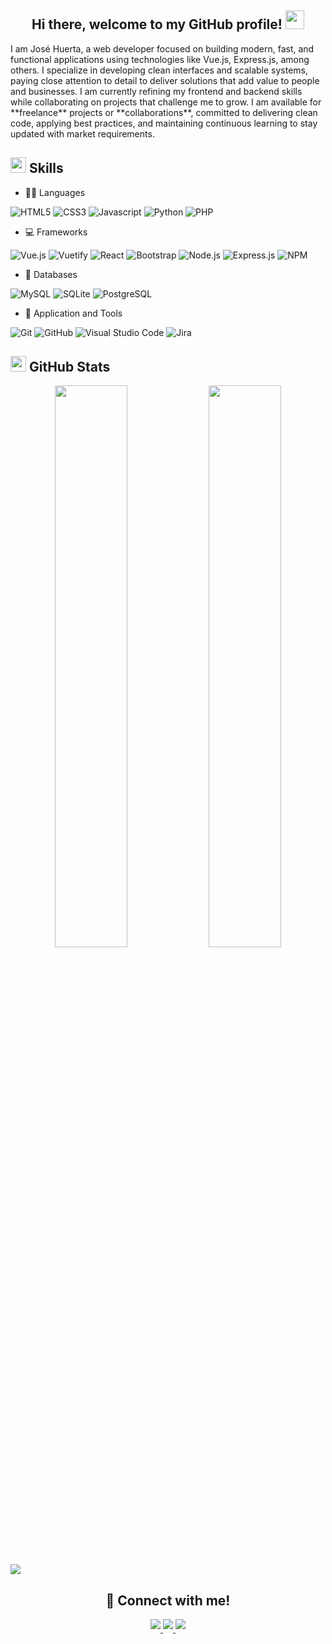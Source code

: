 <h2 align="center"> Hi there, welcome to my GitHub profile! <img src="https://github.com/abdoachhoubi/abdoachhoubi/blob/main/gifs/Hi.gif" width="30"></h2>

<p>
I am José Huerta, a web developer focused on building modern, fast, and functional applications using technologies like Vue.js, Express.js, among others. I specialize in developing clean interfaces and scalable systems, paying close attention to detail to deliver solutions that add value to people and businesses. I am currently refining my frontend and backend skills while collaborating on projects that challenge me to grow. I am available for **freelance** projects or **collaborations**, committed to delivering clean code, applying best practices, and maintaining continuous learning to stay updated with market requirements.
</p>

## <img src="https://media2.giphy.com/media/QssGEmpkyEOhBCb7e1/giphy.gif?cid=ecf05e47a0n3gi1bfqntqmob8g9aid1oyj2wr3ds3mg700bl&rid=giphy.gif" width ="25"><b> Skills</b>

- 👨‍💻 Languages

![HTML5](https://img.shields.io/badge/html5-%23E34F26.svg?style=for-the-badge&logo=html5&logoColor=white)
![CSS3](https://img.shields.io/badge/CSS3-663399?style=for-the-badge&logo=css&logoColor=white)
![Javascript](https://img.shields.io/badge/JavaScript-F7DF1E?style=for-the-badge&logo=javascript&logoColor=white)
![Python](https://img.shields.io/badge/Python-3776AB?style=for-the-badge&logo=python&logoColor=gold)
![PHP](https://img.shields.io/badge/PHP-7B7FB5?style=for-the-badge&logo=php&logoColor=black)

- 💻 Frameworks

![Vue.js](https://img.shields.io/badge/Vue-4FC08D?style=for-the-badge&logo=vue.js&logoColor=white)
![Vuetify](https://img.shields.io/badge/Vuetify-1867C0?style=for-the-badge&logo=vuetify&logoColor=white)
![React](https://img.shields.io/badge/react%20-%2320232a.svg?&style=for-the-badge&logo=react&logoColor=%2361DAFB)
![Bootstrap](https://img.shields.io/badge/bootstrap%20-%23563D7C.svg?&style=for-the-badge&logo=bootstrap&logoColor=white)
![Node.js](https://img.shields.io/badge/Node.js-339933?style=for-the-badge&logo=nodedotjs&logoColor=white)
![Express.js](https://img.shields.io/badge/Express.js-F7DF1E?style=for-the-badge&logo=javascript&logoColor=white)
![NPM](https://img.shields.io/badge/npm-CB3837?style=for-the-badge&logo=npm&logoColor=white)

- 💾 Databases

![MySQL](https://img.shields.io/badge/MySQL-4479A1?style=for-the-badge&logo=mysql&logoColor=white)
![SQLite](https://img.shields.io/badge/SQLite-003B57?style=for-the-badge&logo=sqlite&logoColor=white)
![PostgreSQL](https://img.shields.io/badge/PostgreSQL-4169E1?style=for-the-badge&logo=postgresql&logoColor=white)

- 🧰 Application and Tools

![Git](https://img.shields.io/badge/git-%23F05033.svg?style=for-the-badge&logo=git&logoColor=white)
![GitHub](https://img.shields.io/badge/GitHub-181717?style=for-the-badge&logo=github&logoColor=white)
![Visual Studio Code](https://img.shields.io/badge/VS_Code-007ACC?style=for-the-badge&logo=virginmedia&logoColor=white)
![Jira](https://img.shields.io/badge/Jira-0052CC?style=for-the-badge&logo=jira&logoColor=white)

## <img src="https://media.giphy.com/media/iY8CRBdQXODJSCERIr/giphy.gif" width="25"> <b>GitHub Stats</b>

<p align="center">
  <img src="https://github-readme-stats.vercel.app/api?username=josemhuertab&include_all_commits=true&count_private=true&show_icons=true&line_height=20&title_color=7A7ADB&icon_color=2234AE&text_color=D3D3D3&bg_color=0,000000,130F40" width="48%"/>
  <img src="https://github-readme-streak-stats.herokuapp.com/?user=josemhuertab&theme=blueberry" width="48%"/>
</p>

<img src="https://user-images.githubusercontent.com/73097560/115834477-dbab4500-a447-11eb-908a-139a6edaec5c.gif">

<h2 align="center">🤝 Connect with me!</h2>

<p align="center">
<a href="mailto:josem.huertab@gmail.com">
<img src="https://img.shields.io/badge/Gmail-EE3535?style=for-the-badge&logo=gmail&logoColor=white" style="margin-bottom: 5px;" />
</a>

<a href="https://www.linkedin.com/in/josemhuertab/">
<img src="https://img.shields.io/badge/linkedin-0170AD?style=for-the-badge&logo=invision&logoColor=white" style="margin-bottom: 5px;" />
</a>

<a href="https://github.com/josemhuertab">
<img src="https://img.shields.io/badge/github-000000?style=for-the-badge&logo=github&logoColor=white" style="margin-bottom: 5px;" />
</a>
</p>
